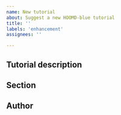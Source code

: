 ```yaml
---
name: New tutorial
about: Suggest a new HOOMD-blue tutorial
title: ''
labels: 'enhancement'
assignees: ''

---
```


<!-- Set the title of this issue to the name of the proposed tutorial. -->

## Tutorial description

<!-- Describe the proposed tutorial. -->

## Section

<!--  Where does the new tutorial fit in the [outline](README.md)? -->

## Author

<!-- Are you able to write this tutorial for the benefit of the HOOMD user community? -->
